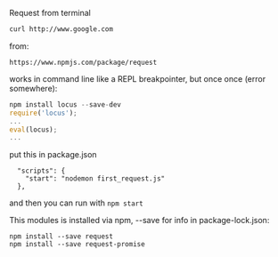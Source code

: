 Request from terminal
```bash
curl http://www.google.com
```
from:
```
https://www.npmjs.com/package/request
```


works in command line like a REPL breakpointer, but once once (error somewhere):
```javascript
npm install locus --save-dev
require('locus');
...
eval(locus);
...
```

put this in package.json
```
  "scripts": {
    "start": "nodemon first_request.js"
  },
```
and then you can run with ```npm start```

This modules is installed via npm, --save for info in package-lock.json:
```
npm install --save request
npm install --save request-promise
```